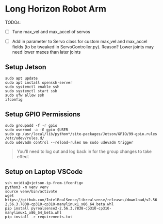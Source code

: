 # Long Horizon Robot Arm

TODOs:
- [ ] Tune max_vel and max_accel of servos
- [ ] Add in parameter to Servo class for custom max_vel and max_accel fields (to be tweaked in ServoController.py). Reason? Lower joints may need lower maxes than later joints


## Setup Jetson
```
sudo apt update
sudo apt install openssh-server
sudo systemctl enable ssh
sudo systemctl start ssh
sudo ufw allow ssh
ifconfig
```

## Setup GPIO Permissions
```
sudo groupadd -f -r gpio
sudo usermod -a -G gpio $USER
sudo cp /usr/local/lib/python*/site-packages/Jetson/GPIO/99-gpio.rules /etc/udev/rules.d/
sudo udevadm control --reload-rules && sudo udevadm trigger
```
> You'll need to log out and log back in for the group changes to take effect

## Setup on Laptop VSCode
```
ssh nvidia@<jetson-ip-from-ifconfig>
python3 -m venv venv
source venv/bin/activate
wget https://github.com/IntelRealSense/librealsense/releases/download/v2.56.3/pyrealsense2-2.56.3.7838-cp310-cp310-manylinux1_x86_64_beta.whl
pip install pyrealsense2-2.56.3.7838-cp310-cp310-manylinux1_x86_64_beta.whl
pip install -r requirements.txt
```